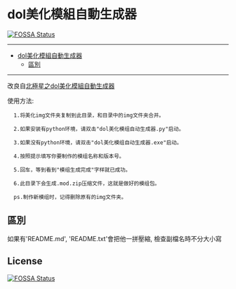 # dol美化模組自動生成器
[![FOSSA Status](https://app.fossa.com/api/projects/git%2Bgithub.com%2FPaul-16098%2Fdol-beautification-module-automatic-generator.svg?type=shield)](https://app.fossa.com/projects/git%2Bgithub.com%2FPaul-16098%2Fdol-beautification-module-automatic-generator?ref=badge_shield)


---

<!-- @import "[TOC]" {cmd="toc" depthFrom=1 depthTo=6 orderedList=false} -->

<!-- code_chunk_output -->

- [dol美化模組自動生成器](#dol美化模組自動生成器)
  - [區別](#區別)

<!-- /code_chunk_output -->

---

改良自[北極星之dol美化模組自動生成器](https://github.com/cphxj123/Dol-BJX-Mods/tree/main/%E8%87%AA%E5%88%B6%E7%BE%8E%E5%8C%96%E6%A8%A1%E7%BB%84%E7%94%9F%E6%88%90%E5%99%A8)

使用方法:

      1.将美化img文件夹复制到此目录，和目录中的img文件夹合并。

      2.如果安装有python环境，请双击"dol美化模组自动生成器.py"启动。

      3.如果没有python环境，请双击"dol美化模组自动生成器.exe"启动。

      4.按照提示填写你要制作的模组名称和版本号。

      5.回车，等到看到"模组生成完成"字样就已成功。

      6.此目录下会生成.mod.zip压缩文件，这就是做好的模组包。

      ps.制作新模组时，记得删除原有的img文件夹。

## 區別

如果有'README\.md', 'README.txt'會把他一拼壓縮,
檢查副檔名時不分大小寫


## License
[![FOSSA Status](https://app.fossa.com/api/projects/git%2Bgithub.com%2FPaul-16098%2Fdol-beautification-module-automatic-generator.svg?type=large)](https://app.fossa.com/projects/git%2Bgithub.com%2FPaul-16098%2Fdol-beautification-module-automatic-generator?ref=badge_large)